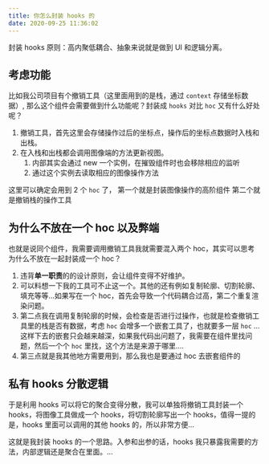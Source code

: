 ```yaml
---
title: 你怎么封装 hooks 的
date: 2020-09-25 11:36:02
---
```


封装 hooks 原则：高内聚低耦合、抽象来说就是做到 UI 和逻辑分离。

## 考虑功能

比如我公司项目有个撤销工具（这里面用到的是栈，通过 `context` 存储坐标数据）, 那么这个组件会需要做到什么功能呢？封装成 `hooks` 对比 `hoc` 又有什么好处呢？

1. 撤销工具，首先这里会存储操作过后的坐标点，操作后的坐标点数据时入栈和出栈。
2. 在入栈和出栈都会调用图像端的方法更新视图。
   1. 内部其实会通过 new 一个实例，在摧毁组件时也会移除相应的监听
   2. 通过这个实例去读取相应的图像操作方法

这里可以确定会用到 2 个 `hoc` 了，
第一个就是封装图像操作的高阶组件
第二个就是撤销栈的操作工具

## 为什么不放在一个 hoc 以及弊端

也就是说同个组件，我需要调用撤销工具我就需要混入两个 hoc，其实可以思考为什么不放在一起封装成一个 hoc？

1. 违背**单一职责**的的设计原则，会让组件变得不好维护。
2. 可以料想一下我的工具可不止这一个。其他的还有例如复制轮廓、切割轮廓、填充等等…如果写在一个 hoc，首先会导致一个代码耦合过高，第二个重复渲染问题。
3. 第二点我在调用复制轮廓的时候，会检查是否进行过操作，也就是检查撤销工具里的栈是否有数据，考虑 `hoc` 会增多一个嵌套工具了，也就要多一层 `hoc` …这样下去的嵌套只会越来越深，如果我代码出问题了，我需要在组件里找问题，然后一个个 `hoc` 里找，这个方法是来源于哪里….
4. 第三点就是我其他地方需要用到，那么我也是要通过 hoc 去嵌套组件的

## 私有 hooks 分散逻辑

于是利用 hooks 可以将它的聚合变得分散，我可以单独将撤销工具封装一个 hooks，将图像工具做成一个 hooks，将切割轮廓写出一个 hooks，值得一提的是，hooks 里面可以调用的其他 hooks 的，所以非常方便…

这就是我封装 hooks 的一个思路。入参和出参的话，hooks 我只暴露我需要的方法，内部逻辑还是聚合在里面。…
